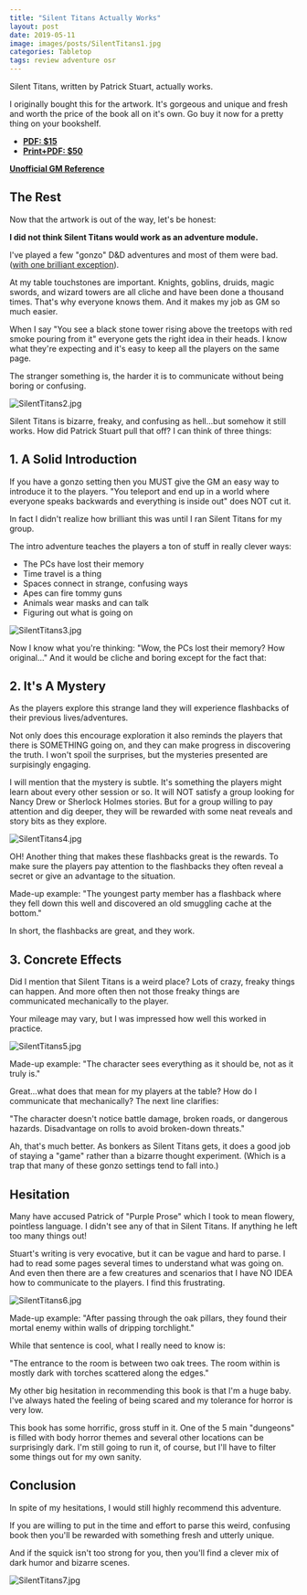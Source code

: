 ```yaml
---
title: "Silent Titans Actually Works"
layout: post
date: 2019-05-11
image: images/posts/SilentTitans1.jpg
categories: Tabletop
tags: review adventure osr
---
```


Silent Titans, written by Patrick Stuart, actually works.

I originally bought this for the artwork. It's gorgeous and unique and fresh and worth the price of the book all on it's own. Go buy it now for a pretty thing on your bookshelf.

- [**PDF: $15**](https://www.drivethrurpg.com/product/272283/Silent-Titans-PDF)
- [**Print+PDF: $50**](http://shop.swordfishislands.com/silent-titans/)

[**Unofficial GM Reference**](https://technicalgrimoire.com/files/silent_reference.pdf)

## The Rest

Now that the artwork is out of the way, let's be honest:

**I did not think Silent Titans would work as an adventure module.**

I've played a few "gonzo" D&D adventures and most of them were bad. ([with one brilliant exception](/david/extremely-interesting-adventures#the-mysterious-menagerie-of-doctor-orville-boros)).

At my table touchstones are important. Knights, goblins, druids, magic swords, and wizard towers are all cliche and have been done a thousand times. That's why everyone knows them. And it makes my job as GM so much easier.

When I say "You see a black stone tower rising above the treetops with red smoke pouring from it" everyone gets the right idea in their heads. I know what they're expecting and it's easy to keep all the players on the same page.

The stranger something is, the harder it is to communicate without being boring or confusing.

![SilentTitans2.jpg](/images/posts/SilentTitans2.jpg)

Silent Titans is bizarre, freaky, and confusing as hell...but somehow it still works. How did Patrick Stuart pull that off? I can think of three things:

## 1. A Solid Introduction

If you have a gonzo setting then you MUST give the GM an easy way to introduce it to the players. "You teleport and end up in a world where everyone speaks backwards and everything is inside out" does NOT cut it.

In fact I didn't realize how brilliant this was until I ran Silent Titans for my group.

The intro adventure teaches the players a ton of stuff in really clever ways:

- The PCs have lost their memory
- Time travel is a thing
- Spaces connect in strange, confusing ways
- Apes can fire tommy guns
- Animals wear masks and can talk
- Figuring out what is going on 

![SilentTitans3.jpg](/images/posts/SilentTitans3.jpg)

Now I know what you're thinking: "Wow, the PCs lost their memory? How original..." And it would be cliche and boring except for the fact that:

## 2. It's A Mystery

As the players explore this strange land they will experience flashbacks of their previous lives/adventures.

Not only does this encourage exploration it also reminds the players that there is SOMETHING going on, and they can make progress in discovering the truth. I won't spoil the surprises, but the mysteries presented are surpisingly engaging. 

I will mention that the mystery is subtle. It's something the players might learn about every other session or so. It will NOT satisfy a group looking for Nancy Drew or Sherlock Holmes stories. But for a group willing to pay attention and dig deeper, they will be rewarded with some neat reveals and story bits as they explore.

![SilentTitans4.jpg](/images/posts/SilentTitans4.jpg)

OH! Another thing that makes these flashbacks great is the rewards. To make sure the players pay attention to the flashbacks they often reveal a secret or give an advantage to the situation.

Made-up example: "The youngest party member has a flashback where they fell down this well and discovered an old smuggling cache at the bottom."

In short, the flashbacks are great, and they work.

## 3. Concrete Effects

Did I mention that Silent Titans is a weird place? Lots of crazy, freaky things can happen. And more often then not those freaky things are communicated mechanically to the player.

Your mileage may vary, but I was impressed how well this worked in practice. 

![SilentTitans5.jpg](/images/posts/SilentTitans5.jpg)

Made-up example: "The character sees everything as it should be, not as it truly is."

Great...what does that mean for my players at the table? How do I communicate that mechanically? The next line clarifies:

"The character doesn't notice battle damage, broken roads, or dangerous hazards. Disadvantage on rolls to avoid broken-down threats."

Ah, that's much better. As bonkers as Silent Titans gets, it does a good job of staying a "game" rather than a bizarre thought experiment. (Which is a trap that many of these gonzo settings tend to fall into.)

## Hesitation

Many have accused Patrick of "Purple Prose" which I took to mean flowery, pointless language. I didn't see any of that in Silent Titans. If anything he left too many things out! 

Stuart's writing is very evocative, but it can be vague and hard to parse. I had to read some pages several times to understand what was going on. And even then there are a few creatures and scenarios that I have NO IDEA how to communicate to the players. I find this frustrating.

![SilentTitans6.jpg](/images/posts/SilentTitans6.jpg)

Made-up example: "After passing through the oak pillars, they found their mortal enemy within walls of dripping torchlight."

While that sentence is cool, what I really need to know is:

"The entrance to the room is between two oak trees. The room within is mostly dark with torches scattered along the edges."

My other big hesitation in recommending this book is that I'm a huge baby. I've always hated the feeling of being scared and my tolerance for horror is very low. 

This book has some horrific, gross stuff in it. One of the 5 main "dungeons" is filled with body horror themes and several other locations can be surprisingly dark. I'm still going to run it, of course, but I'll have to filter some things out for my own sanity.

## Conclusion

In spite of my hesitations, I would still highly recommend this adventure.

If you are willing to put in the time and effort to parse this weird, confusing book then you'll be rewarded with something fresh and utterly unique.

And if the squick isn't too strong for you, then you'll find a clever mix of dark humor and bizarre scenes.

![SilentTitans7.jpg](/images/posts/SilentTitans7.jpg)